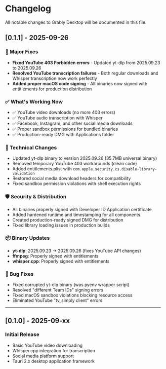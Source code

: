 # Changelog

All notable changes to Grably Desktop will be documented in this file.

## [0.1.1] - 2025-09-26

### 🎉 Major Fixes
- **Fixed YouTube 403 Forbidden errors** - Updated yt-dlp from 2025.09.23 to 2025.09.26
- **Resolved YouTube transcription failures** - Both regular downloads and Whisper transcription now work perfectly
- **Added proper macOS code signing** - All binaries now signed with entitlements for production distribution

### ✅ What's Working Now
- ✅ YouTube video downloads (no more 403 errors)
- ✅ YouTube audio transcription with Whisper
- ✅ Facebook, Instagram, and other social media downloads
- ✅ Proper sandbox permissions for bundled binaries
- ✅ Production-ready DMG with Applications folder

### 🔧 Technical Changes
- Updated yt-dlp binary to version 2025.09.26 (35.7MB universal binary)
- Removed temporary YouTube 403 workarounds (clean code)
- Added entitlements.plist with `com.apple.security.cs.disable-library-validation`
- Restored social media download headers for compatibility
- Fixed sandbox permission violations with shell execution rights

### 🛡️ Security & Distribution
- All binaries properly signed with Developer ID Application certificate
- Added hardened runtime and timestamping for all components
- Created production-ready signed DMG for distribution
- Fixed library loading issues in production builds

### 📦 Binary Updates
- **yt-dlp**: 2025.09.23 → 2025.09.26 (fixes YouTube API changes)
- **ffmpeg**: Properly signed with entitlements
- **whisper.cpp**: Properly signed with entitlements

### 🐛 Bug Fixes
- Fixed corrupted yt-dlp binary (was pyenv wrapper script)
- Resolved "different Team IDs" signing errors
- Fixed macOS sandbox violations blocking resource access
- Eliminated YouTube "tv_simply client" errors

---

## [0.1.0] - 2025-09-xx

### Initial Release
- Basic YouTube video downloading
- Whisper.cpp integration for transcription
- Social media platform support
- Tauri 2.x desktop application framework